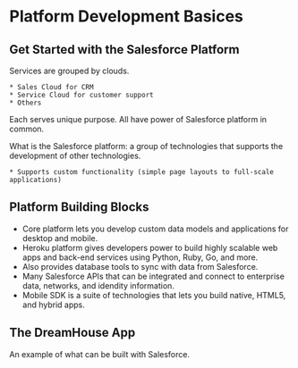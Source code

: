 # Platform Development Basices

## Get Started with the Salesforce Platform

Services are grouped by clouds.  

    * Sales Cloud for CRM
    * Service Cloud for customer support
    * Others

Each serves unique purpose.  All have power of Salesforce platform in common.  

What is the Salesforce platform: a group of technologies that supports the development of other technologies.

    * Supports custom functionality (simple page layouts to full-scale applications)  

## Platform Building Blocks

* Core platform lets you develop custom data models and applications for desktop and mobile.  
* Heroku platform gives developers power to build highly scalable web apps and back-end services using Python, Ruby, Go, and more.  
* Also provides database tools to sync with data from Salesforce.  
* Many Salesforce APIs that can be integrated and connect to enterprise data, networks, and idendity information.  
* Mobile SDK is a suite of technologies that lets you build native, HTML5, and hybrid apps.  

## The DreamHouse App

An example of what can be built with Salesforce.  


